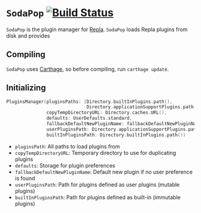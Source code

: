 # `SodaPop` [![Build Status](https://travis-ci.org/repla-app/SodaPop.svg?branch=master)](https://travis-ci.org/repla-app/SodaPop)

`SodaPop` is the plugin manager for [Repla](https://repla.app/). `SodaPop` loads Repla plugins from disk and provides 

## Compiling

`SodaPop` uses [Carthage](https://github.com/Carthage/Carthage), so before compiling, run `carthage update`.

## Initializing

``` swift
PluginsManager(pluginsPaths: [Directory.builtInPlugins.path(),
                              Directory.applicationSupportPlugins.path()],
               copyTempDirectoryURL: Directory.caches.URL(),
               defaults: UserDefaults.standard,
               fallbackDefaultNewPluginName: fallbackDefaultNewPluginName,
               userPluginsPath: Directory.applicationSupportPlugins.path(),
               builtInPluginsPath: Directory.builtInPlugins.path())
```

- `pluginsPath`: All paths to load plugins from
- `copyTempDirectoryURL`: Temporary directory to use for duplicating plugins
- `defaults`: Storage for plugin preferences
- `fallbackDefaultNewPluginName`: Default new plugin if no user preference is found
- `userPluginsPath`: Path for plugins defined as user plugins (mutable plugins)
- `builtInPluginsPath`: Path for plugins defined as built-in (immutable plugins)
